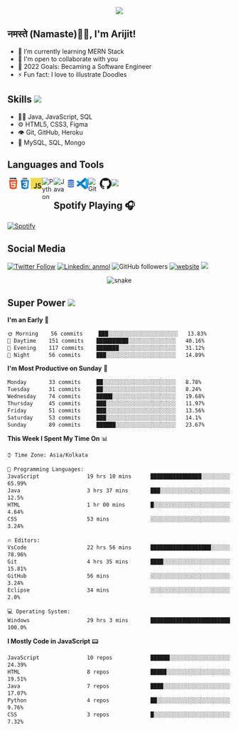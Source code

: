 <p align="center">
  <img style="width:8rem; height:auto" src="https://fcbk.su/_data/stickers/hacker_boy/hacker_boy_12.png"/>
</p>

<h2>नमस्ते (Namaste)🙏🏻, I'm Arijit! </h2>

- 🌱 I’m currently learning MERN Stack
- 👯 I'm open to collaborate with you
- 🥅 2022 Goals: Becaming a Software Engineer
- ⚡ Fun fact: I love to illustrate Doodles

## Skills <img src="https://c.tenor.com/nz2nnGCEYH8AAAAj/micacalala-michi.gif" width="50">

- 👨‍💻 Java, JavaScript, SQL
- ⚙️ HTML5, CSS3, Figma
- 👁️ Git, GitHub, Heroku
- 💽 MySQL, SQL, Mongo

## Languages and Tools

[<img align="left" alt="HTML5" width="26px" src="https://raw.githubusercontent.com/github/explore/80688e429a7d4ef2fca1e82350fe8e3517d3494d/topics/html/html.png" />]()
[<img align="left" alt="CSS3" width="26px" src="https://raw.githubusercontent.com/github/explore/80688e429a7d4ef2fca1e82350fe8e3517d3494d/topics/css/css.png" />]()
[<img align="left" alt="JavaScript" width="26px" src="https://raw.githubusercontent.com/github/explore/80688e429a7d4ef2fca1e82350fe8e3517d3494d/topics/javascript/javascript.png" />]()
[<img align="left" alt="Python" width="26px" src="https://github.com/RayFisher-24/RayFisher-24/blob/master/icons/Python.png" />]()
[<img align="left" alt="Java" width="26px" src="https://github.com/RayFisher-24/RayFisher-24/blob/master/icons/Java.png" />]()
[<img align="left" alt="SQL" width="26px" src="https://raw.githubusercontent.com/github/explore/80688e429a7d4ef2fca1e82350fe8e3517d3494d/topics/sql/sql.png" />]()
[<img align="left" alt="Visual Studio Code" width="26px" src="https://raw.githubusercontent.com/github/explore/80688e429a7d4ef2fca1e82350fe8e3517d3494d/topics/visual-studio-code/visual-studio-code.png" />]("https://code.visualstudio.com/download")
[<img align="left" alt="Git" width="26px" src="https://github.com/RayFisher-24/RayFisher-24/blob/master/icons/Git.png" />]()
[<img align="left" alt="GitHub" width="26px" src="https://raw.githubusercontent.com/github/explore/78df643247d429f6cc873026c0622819ad797942/topics/github/github.png" />]()

<img align='center' src="https://media.giphy.com/media/M9gbBd9nbDrOTu1Mqx/giphy.gif" width="230">


## Spotify Playing 🎧

[![Spotify](https://novatorem.vercel.app/api/spotify?background_color=0d1117&border_color=ffffff)](https://open.spotify.com/user/omnitenebris)

## Social Media

[![Twitter Follow](https://img.shields.io/twitter/follow/ArijitEato?label=Follow)](https://twitter.com/intent/follow?screen_name=arijiteato)
[![Linkedin: anmol](https://img.shields.io/badge/-arijit-blue?style=flat-square&logo=Linkedin&logoColor=white&link=https://www.linkedin.com/in/arijit-mondal-8ab6ab1b7//)](https://www.linkedin.com/in/arijit-mondal-8ab6ab1b7/)
![GitHub followers](https://img.shields.io/github/followers/RayFisher-24?label=Follow&style=social)
[![website](https://img.shields.io/badge/Website-46a2f1.svg?&style=flat-square&logo=Google-Chrome&logoColor=white&link=)]()
![](https://visitor-badge.glitch.me/badge?page_id=anmol098.anmol098)


<p align="center">
  <img src="https://github.com/ishikkkkaaaa/ishikkkkaaaa/raw/output/github-contribution-grid-snake.svg" alt="snake"></center>
</p>

## Super Power <img src="https://img.icons8.com/color/48/000000/batman.png" width="25"/>

**I'm an Early** 🐤 

```text
🌞 Morning    56 commits     ███░░░░░░░░░░░░░░░░░░░░░░   13.83% 
🌆 Daytime    151 commits    ██████████░░░░░░░░░░░░░░░   40.16% 
🌃 Evening    117 commits    ███████░░░░░░░░░░░░░░░░░░   31.12% 
🌙 Night      56 commits     ███░░░░░░░░░░░░░░░░░░░░░░   14.89%

```

**I'm Most Productive on Sunday** 📅 

```text
Monday       33 commits     ██░░░░░░░░░░░░░░░░░░░░░░░   8.78% 
Tuesday      31 commits     ██░░░░░░░░░░░░░░░░░░░░░░░   8.24% 
Wednesday    74 commits     █████░░░░░░░░░░░░░░░░░░░░   19.68% 
Thursday     45 commits     ███░░░░░░░░░░░░░░░░░░░░░░   11.97% 
Friday       51 commits     ███░░░░░░░░░░░░░░░░░░░░░░   13.56% 
Saturday     53 commits     ███░░░░░░░░░░░░░░░░░░░░░░   14.1% 
Sunday       89 commits     ██████░░░░░░░░░░░░░░░░░░░   23.67%

```


 **This Week I Spent My Time On** 📊 

```text
⌚︎ Time Zone: Asia/Kolkata

💬 Programming Languages: 
JavaScript               19 hrs 10 mins      ████████████████░░░░░░░░░   65.99% 
Java                     3 hrs 37 mins       ███░░░░░░░░░░░░░░░░░░░░░░   12.5% 
HTML                     1 hr 00 mins        █░░░░░░░░░░░░░░░░░░░░░░░░   4.64% 
CSS                      53 mins             ░░░░░░░░░░░░░░░░░░░░░░░░░   3.24% 

🔥 Editors: 
VsCode                   22 hrs 56 mins      ███████████████████░░░░░░   78.96% 
Git                      4 hrs 35 mins       ████░░░░░░░░░░░░░░░░░░░░░   15.81% 
GitHub                   56 mins             ░░░░░░░░░░░░░░░░░░░░░░░░░   3.24% 
Eclipse                  34 mins             ░░░░░░░░░░░░░░░░░░░░░░░░░   2.0%

💻 Operating System: 
Windows                  29 hrs 3 mins       █████████████████████████   100.0%

```

**I Mostly Code in JavaScript** 📟 

```text
JavaScript               10 repos            ██████░░░░░░░░░░░░░░░░░░░   24.39% 
HTML                     8 repos             █████░░░░░░░░░░░░░░░░░░░░   19.51% 
Java                     7 repos             ████░░░░░░░░░░░░░░░░░░░░░   17.07% 
Python                   4 repos             ██░░░░░░░░░░░░░░░░░░░░░░░   9.76% 
CSS                      3 repos             █░░░░░░░░░░░░░░░░░░░░░░░░   7.32%
